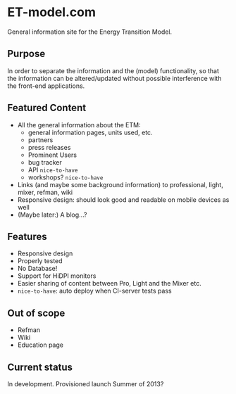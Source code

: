 # ET-model.com

General information site for the Energy Transition Model.

## Purpose

In order to separate the information and the (model) functionality, so that
the information can be altered/updated without possible interference with the
front-end applications.

## Featured Content

* All the general information about the ETM:
  - general information pages, units used, etc.
  - partners
  - press releases
  - Prominent Users
  - bug tracker
  - API `nice-to-have`
  - workshops? `nice-to-have`
* Links (and maybe some background information) to professional, light, mixer,
  refman, wiki
* Responsive design: should look good and readable on mobile devices as well
* (Maybe later:) A blog...?

## Features

- Responsive design
- Properly tested
- No Database!
- Support for HiDPI monitors
- Easier sharing of content between Pro, Light and the Mixer etc.
- `nice-to-have`: auto deploy when CI-server tests pass

## Out of scope

- Refman
- Wiki
- Education page

## Current status

In development. Provisioned launch Summer of 2013?
